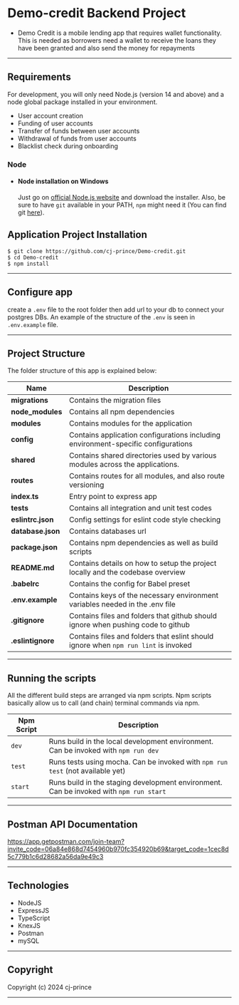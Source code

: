# Demo-credit Backend Project

- Demo Credit is a mobile lending app that requires wallet functionality. This is needed as borrowers need a wallet to receive the loans they have been granted and also send the money for repayments

---

## Requirements

For development, you will only need Node.js (version 14 and above) and a node global package installed in your environment.

- User account creation
- Funding of user accounts
- Transfer of funds between user accounts
- Withdrawal of funds from user accounts
- Blacklist check during onboarding

### Node

- #### Node installation on Windows

    Just go on [official Node.js website](https://nodejs.org/) and download the installer.
    Also, be sure to have `git` available in your PATH, `npm` might need it (You can find git [here](https://git-scm.com/)).


## Application Project Installation

    $ git clone https://github.com/cj-prince/Demo-credit.git
    $ cd Demo-credit
    $ npm install

---

## Configure app

create a  `.env` file to the root folder then add url to your db to connect your postgres DBs. 
An example of the structure of the `.env` is seen in `.env.example` file.

---


## Project Structure
The folder structure of this app is explained below:

| Name | Description |
| ------------------------ | --------------------------------------------------------------------------------------------- |
| **migrations**           | Contains the migration files  |
| **node_modules**         | Contains all  npm dependencies     |
|     **modules**              | Contains modules for the application |
|     **config**           | Contains application configurations including environment-specific configurations 
|     **shared**              | Contains shared directories used by various modules across the applications.|
|     **routes**         | Contains routes for all modules, and also route versioning |
| **index.ts**             | Entry point to express app      |
| **tests**                | Contains all integration and unit test codes                         |
| **eslintrc.json**        | Config settings for eslint code style checking    |
| **database.json**        | Contains databases url            |
| **package.json**         | Contains npm dependencies as well as build scripts  |  
| **README.md**            | Contains details on how to setup the project locally and the codebase overview  | 
| **.babelrc**             | Contains the config for Babel preset | 
| **.env.example**         | Contains keys of the necessary environment variables needed in the .env file  |
| **.gitignore**           | Contains files and folders that github should ignore when pushing code to github  |
| **.eslintignore**        | Contains files and folders that eslint should ignore when `npm run lint` is invoked  |

---

## Running the scripts
All the different build steps are arranged via npm scripts.
Npm scripts basically allow us to call (and chain) terminal commands via npm.

| Npm Script                | Description                                                                                       |
| ------------------------- | ------------------------------------------------------------------------------------------------- |
| `dev`                     | Runs build in the local development environment. Can be invoked with `npm run dev` |
| `test`                    | Runs tests using mocha. Can be invoked with `npm run test`  (not available yet)      |
| `start`                   | Runs build in the staging development environment. Can be invoked with `npm run start`                      |

---
## Postman API Documentation
https://app.getpostman.com/join-team?invite_code=06a84e868d7454960b970fc354920b69&target_code=1cec8d5c779b1c6d28682a56da9e49c3
___

## Technologies

- NodeJS
- ExpressJS
- TypeScript
- KnexJS
- Postman
- mySQL

---

## Copyright

Copyright (c) 2024 cj-prince

---
